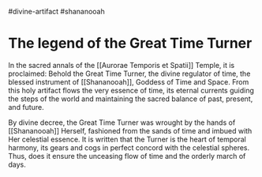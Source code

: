 #divine-artifact #shananooah
# The legend of the Great Time Turner
In the sacred annals of the [[Aurorae Temporis et Spatii]] Temple, it is proclaimed: Behold the Great Time Turner, the divine regulator of time, the blessed instrument of [[Shananooah]], Goddess of Time and Space. From this holy artifact flows the very essence of time, its eternal currents guiding the steps of the world and maintaining the sacred balance of past, present, and future.

By divine decree, the Great Time Turner was wrought by the hands of [[Shananooah]] Herself, fashioned from the sands of time and imbued with Her celestial essence. It is written that the Turner is the heart of temporal harmony, its gears and cogs in perfect concord with the celestial spheres. Thus, does it ensure the unceasing flow of time and the orderly march of days.